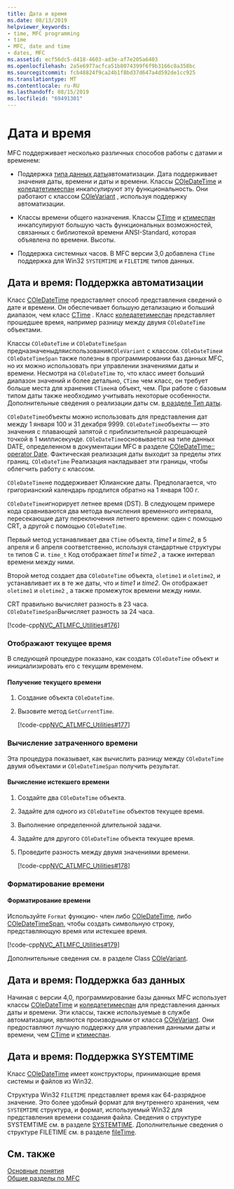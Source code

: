 ```yaml
---
title: Дата и время
ms.date: 08/13/2019
helpviewer_keywords:
- time, MFC programming
- time
- MFC, date and time
- dates, MFC
ms.assetid: ecf56dc5-d418-4603-ad3e-af7e205a6403
ms.openlocfilehash: 2a5e6977acfca51b8074399f6f9b3166c8a358bc
ms.sourcegitcommit: fcb48824f9ca24b1f8bd37d647a4d592de1cc925
ms.translationtype: MT
ms.contentlocale: ru-RU
ms.lasthandoff: 08/15/2019
ms.locfileid: "69491301"
---
```

# <a name="date-and-time"></a>Дата и время

MFC поддерживает несколько различных способов работы с датами и временем:

- Поддержка [типа данных даты](../atl-mfc-shared/date-type.md)автоматизации. Дата поддерживает значения даты, времени и даты и времени. Классы [COleDateTime](../atl-mfc-shared/reference/coledatetime-class.md) и [коледатетимеспан](../atl-mfc-shared/reference/coledatetimespan-class.md) инкапсулируют эту функциональность. Они работают с классом [COleVariant](../mfc/reference/colevariant-class.md) , используя поддержку автоматизации.

- Классы времени общего назначения. Классы [CTime](../atl-mfc-shared/reference/ctime-class.md) и [ктимеспан](../atl-mfc-shared/reference/ctimespan-class.md) инкапсулируют большую часть функциональных возможностей, связанных с библиотекой времени ANSI-Standard, которая объявлена по времени. Высоты.

- Поддержка системных часов. В MFC версии 3,0 добавлена `CTime` поддержка для Win32 `SYSTEMTIME` и `FILETIME` типов данных.

## <a name="date-and-time-automation-support"></a>Дата и время: Поддержка автоматизации

Класс [COleDateTime](../atl-mfc-shared/reference/coledatetime-class.md) предоставляет способ представления сведений о дате и времени. Он обеспечивает большую детализацию и больший диапазон, чем класс [CTime](../atl-mfc-shared/reference/ctime-class.md) . Класс [коледатетимеспан](../atl-mfc-shared/reference/coledatetimespan-class.md) представляет прошедшее время, например разницу между двумя `COleDateTime` объектами.

Классы `COleDateTime` и `COleDateTimeSpan` предназначеныдляиспользования`COleVariant` с классом. `COleDateTime`и `COleDateTimeSpan` также полезны в программировании баз данных MFC, но их можно использовать при управлении значениями даты и времени. Несмотря на `COleDateTime` то, что класс имеет больший диапазон значений и более детально, `CTime` чем класс, он требует больше места для хранения `CTime`на объект, чем. При работе с базовым типом даты также необходимо учитывать некоторые особенности. Дополнительные сведения о реализации даты см. [в разделе Тип даты](../atl-mfc-shared/date-type.md).

`COleDateTime`объекты можно использовать для представления дат между 1 января 100 и 31 декабря 9999. `COleDateTime`объекты — это значения с плавающей запятой с приблизительной разрешающей точкой в 1 миллисекунде. `COleDateTime`основывается на типе данных DATE, определенном в документации MFC в разделе [COleDateTime:: operator Date](../atl-mfc-shared/reference/coledatetime-class.md#operator_date). Фактическая реализация даты выходит за пределы этих границ. `COleDateTime` Реализация накладывает эти границы, чтобы облегчить работу с классом.

`COleDateTime`не поддерживает Юлианские даты. Предполагается, что григорианский календарь продлится обратно на 1 января 100 г.

`COleDateTime`игнорирует летнее время (DST). В следующем примере кода сравниваются два метода вычисления временного интервала, пересекающие дату переключения летнего времени: один с помощью CRT, а другой с помощью `COleDateTime`.

Первый метод устанавливает два `CTime` объекта, *time1* и *time2*, в 5 апреля и 6 апреля соответственно, используя стандартные структуры `tm` типов C и. `time_t` Код отображает *time1* и *time2* , а также интервал времени между ними.

Второй метод создает два `COleDateTime` объекта, `oletime1` и `oletime2`, и устанавливает их в те же даты, что и *time1* и *time2*. Он отображает `oletime1` и `oletime2` , а также промежуток времени между ними.

CRT правильно вычисляет разность в 23 часа. `COleDateTimeSpan`Вычисляет разность за 24 часа.

[!code-cpp[NVC_ATLMFC_Utilities#176](../atl-mfc-shared/codesnippet/cpp/date-and-time-automation-support_1.cpp)]

### <a name="get-the-current-time"></a>Отображают текущее время

В следующей процедуре показано, как создать `COleDateTime` объект и инициализировать его с текущим временем.

#### <a name="to-get-the-current-time"></a>Получение текущего времени

1. Создание объекта `COleDateTime`.

1. Вызовите метод `GetCurrentTime`.

   [!code-cpp[NVC_ATLMFC_Utilities#177](../atl-mfc-shared/codesnippet/cpp/current-time-automation-classes_1.cpp)]

### <a name="calculate-elapsed-time"></a>Вычисление затраченного времени

Эта процедура показывает, как вычислить разницу между `COleDateTime` двумя объектами и `COleDateTimeSpan` получить результат.

#### <a name="to-calculate-elapsed-time"></a>Вычисление истекшего времени

1. Создайте два `COleDateTime` объекта.

1. Задайте для одного из `COleDateTime` объектов текущее время.

1. Выполнение определенной длительной задачи.

1. Задайте для другого `COleDateTime` объекта текущее время.

1. Проведите разность между двумя значениями времени.

   [!code-cpp[NVC_ATLMFC_Utilities#178](../atl-mfc-shared/codesnippet/cpp/elapsed-time-automation-classes_1.cpp)]

### <a name="format-a-time"></a>Форматирование времени

#### <a name="to-format-a-time"></a>Форматирование времени

Используйте `Format` функцию- член либо [COleDateTime](../atl-mfc-shared/reference/coledatetime-class.md), либо [COleDateTimeSpan](../atl-mfc-shared/reference/coledatetimespan-class.md), чтобы создать символьную строку, представляющую время или истекшее время.

   [!code-cpp[NVC_ATLMFC_Utilities#179](../atl-mfc-shared/codesnippet/cpp/formatting-time-automation-classes_1.cpp)]

Дополнительные сведения см. в разделе Class [COleVariant](../mfc/reference/colevariant-class.md).

## <a name="date-and-time-database-support"></a>Дата и время: Поддержка баз данных

Начиная с версии 4,0, программирование базы данных MFC использует классы [COleDateTime](../atl-mfc-shared/reference/coledatetime-class.md) и [коледатетимеспан](../atl-mfc-shared/reference/coledatetimespan-class.md) для представления данных даты и времени. Эти классы, также используемые в службе автоматизации, являются производными от класса [COleVariant](../mfc/reference/colevariant-class.md). Они предоставляют лучшую поддержку для управления данными даты и времени, чем [CTime](../atl-mfc-shared/reference/ctime-class.md) и [ктимеспан](../atl-mfc-shared/reference/ctimespan-class.md).

## <a name="date-and-time-systemtime-support"></a>Дата и время: Поддержка SYSTEMTIME

Класс [COleDateTime](../atl-mfc-shared/reference/coledatetime-class.md) имеет конструкторы, принимающие время системы и файлов из Win32.

Структура Win32 `FILETIME` представляет время как 64-разрядное значение. Это более удобный формат для внутреннего хранения, чем `SYSTEMTIME` структура, и формат, используемый Win32 для представления времени создания файла. Сведения о структуре SYSTEMTIME см. в разделе [SYSTEMTIME](/windows/desktop/api/minwinbase/ns-minwinbase-systemtime). Дополнительные сведения о структуре FILETIME см. в разделе [fileTime](/windows/desktop/api/minwinbase/ns-minwinbase-filetime).

## <a name="see-also"></a>См. также

[Основные понятия](../mfc/mfc-concepts.md)\
[Общие разделы по MFC](../mfc/general-mfc-topics.md)
